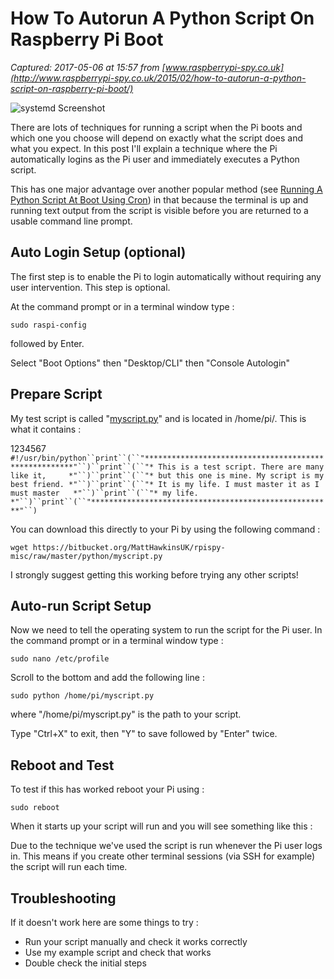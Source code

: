 # How To Autorun A Python Script On Raspberry Pi Boot

_Captured: 2017-05-06 at 15:57 from [www.raspberrypi-spy.co.uk](http://www.raspberrypi-spy.co.uk/2015/02/how-to-autorun-a-python-script-on-raspberry-pi-boot/)_

![systemd Screenshot](http://www.raspberrypi-spy.co.uk/wp-content/uploads/2015/10/systemd_screenshot-702x336.png)

There are lots of techniques for running a script when the Pi boots and which one you choose will depend on exactly what the script does and what you expect. In this post I'll explain a technique where the Pi automatically logins as the Pi user and immediately executes a Python script.

This has one major advantage over another popular method (see [Running A Python Script At Boot Using Cron](http://www.raspberrypi-spy.co.uk/2013/07/running-a-python-script-at-boot-using-cron/)) in that because the terminal is up and running text output from the script is visible before you are returned to a usable command line prompt.

## Auto Login Setup (optional)

The first step is to enable the Pi to login automatically without requiring any user intervention. This step is optional.

At the command prompt or in a terminal window type :
    
    
    sudo raspi-config

followed by Enter.

Select "Boot Options" then "Desktop/CLI" then "Console Autologin"

## Prepare Script

My test script is called "[myscript.py](https://bitbucket.org/MattHawkinsUK/rpispy-misc/raw/master/python/myscript.py)" and is located in /home/pi/. This is what it contains :

1234567
`#!/usr/bin/python``print``(``"******************************************************"``)``print``(``"* This is a test script. There are many like it,     *"``)``print``(``"* but this one is mine. My script is my best friend. *"``)``print``(``"* It is my life. I must master it as I must master   *"``)``print``(``"* my life.                                           *"``)``print``(``"******************************************************"``)`

You can download this directly to your Pi by using the following command :
    
    
    wget https://bitbucket.org/MattHawkinsUK/rpispy-misc/raw/master/python/myscript.py

I strongly suggest getting this working before trying any other scripts!

## Auto-run Script Setup

Now we need to tell the operating system to run the script for the Pi user. In the command prompt or in a terminal window type :
    
    
    sudo nano /etc/profile

Scroll to the bottom and add the following line :
    
    
    sudo python /home/pi/myscript.py

where "/home/pi/myscript.py" is the path to your script.

Type "Ctrl+X" to exit, then "Y" to save followed by "Enter" twice.

## Reboot and Test

To test if this has worked reboot your Pi using :
    
    
    sudo reboot

When it starts up your script will run and you will see something like this :

Due to the technique we've used the script is run whenever the Pi user logs in. This means if you create other terminal sessions (via SSH for example) the script will run each time.

## Troubleshooting

If it doesn't work here are some things to try :

  * Run your script manually and check it works correctly
  * Use my example script and check that works
  * Double check the initial steps
